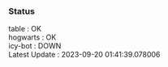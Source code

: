 ### Status


table : OK  
hogwarts : OK  
icy-bot : DOWN  
Latest Update : 2023-09-20 01:41:39.078006
